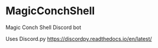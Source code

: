 # MagicConchShell
Magic Conch Shell Discord bot

Uses Discord.py
https://discordpy.readthedocs.io/en/latest/
